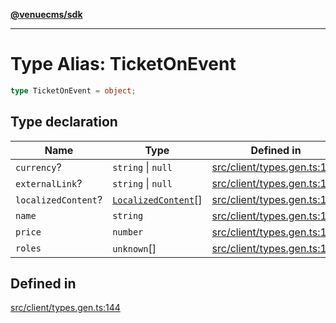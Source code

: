 [**@venuecms/sdk**](../Index.md)

***

# Type Alias: TicketOnEvent

```ts
type TicketOnEvent = object;
```

## Type declaration

| Name | Type | Defined in |
| ------ | ------ | ------ |
| `currency`? | `string` \| `null` | [src/client/types.gen.ts:148](https://github.com/venuecms/sdk/blob/f00451b8a27a69349a724b38e003e82c432884fc/src/client/types.gen.ts#L148) |
| `externalLink`? | `string` \| `null` | [src/client/types.gen.ts:147](https://github.com/venuecms/sdk/blob/f00451b8a27a69349a724b38e003e82c432884fc/src/client/types.gen.ts#L147) |
| `localizedContent`? | [`LocalizedContent`](LocalizedContent.md)[] | [src/client/types.gen.ts:150](https://github.com/venuecms/sdk/blob/f00451b8a27a69349a724b38e003e82c432884fc/src/client/types.gen.ts#L150) |
| `name` | `string` | [src/client/types.gen.ts:145](https://github.com/venuecms/sdk/blob/f00451b8a27a69349a724b38e003e82c432884fc/src/client/types.gen.ts#L145) |
| `price` | `number` | [src/client/types.gen.ts:146](https://github.com/venuecms/sdk/blob/f00451b8a27a69349a724b38e003e82c432884fc/src/client/types.gen.ts#L146) |
| `roles` | `unknown`[] | [src/client/types.gen.ts:149](https://github.com/venuecms/sdk/blob/f00451b8a27a69349a724b38e003e82c432884fc/src/client/types.gen.ts#L149) |

## Defined in

[src/client/types.gen.ts:144](https://github.com/venuecms/sdk/blob/f00451b8a27a69349a724b38e003e82c432884fc/src/client/types.gen.ts#L144)
